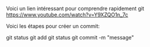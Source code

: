 
Voici un lien intéressant pour comprendre rapidement git https://www.youtube.com/watch?v=Y9XZQO1n_7c

Voici les étapes pour créer un commit: 

git status
git add
git status
git commit -m "message"
